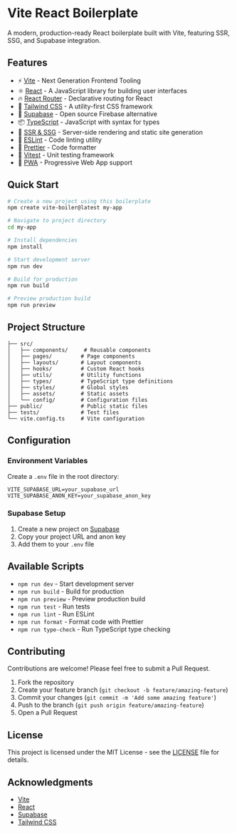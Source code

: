 # Vite React Boilerplate

A modern, production-ready React boilerplate built with Vite, featuring SSR, SSG, and Supabase integration.

## Features

- ⚡️ [Vite](https://vitejs.dev/) - Next Generation Frontend Tooling
- ⚛️ [React](https://reactjs.org/) - A JavaScript library for building user interfaces
- 🔥 [React Router](https://reactrouter.com/) - Declarative routing for React
- 🎨 [Tailwind CSS](https://tailwindcss.com/) - A utility-first CSS framework
- 🔐 [Supabase](https://supabase.com/) - Open source Firebase alternative
- 📦 [TypeScript](https://www.typescriptlang.org/) - JavaScript with syntax for types
- 🚀 [SSR & SSG](https://vite-plugin-ssr.com/) - Server-side rendering and static site generation
- 🎯 [ESLint](https://eslint.org/) - Code linting utility
- 💅 [Prettier](https://prettier.io/) - Code formatter
- 🧪 [Vitest](https://vitest.dev/) - Unit testing framework
- 📱 [PWA](https://vite-pwa-org.netlify.app/) - Progressive Web App support

## Quick Start

```bash
# Create a new project using this boilerplate
npm create vite-boiler@latest my-app

# Navigate to project directory
cd my-app

# Install dependencies
npm install

# Start development server
npm run dev

# Build for production
npm run build

# Preview production build
npm run preview
```

## Project Structure

```
├── src/
│   ├── components/     # Reusable components
│   ├── pages/         # Page components
│   ├── layouts/       # Layout components
│   ├── hooks/         # Custom React hooks
│   ├── utils/         # Utility functions
│   ├── types/         # TypeScript type definitions
│   ├── styles/        # Global styles
│   ├── assets/        # Static assets
│   └── config/        # Configuration files
├── public/            # Public static files
├── tests/             # Test files
└── vite.config.ts     # Vite configuration
```

## Configuration

### Environment Variables

Create a `.env` file in the root directory:

```env
VITE_SUPABASE_URL=your_supabase_url
VITE_SUPABASE_ANON_KEY=your_supabase_anon_key
```

### Supabase Setup

1. Create a new project on [Supabase](https://supabase.com)
2. Copy your project URL and anon key
3. Add them to your `.env` file

## Available Scripts

- `npm run dev` - Start development server
- `npm run build` - Build for production
- `npm run preview` - Preview production build
- `npm run test` - Run tests
- `npm run lint` - Run ESLint
- `npm run format` - Format code with Prettier
- `npm run type-check` - Run TypeScript type checking

## Contributing

Contributions are welcome! Please feel free to submit a Pull Request.

1. Fork the repository
2. Create your feature branch (`git checkout -b feature/amazing-feature`)
3. Commit your changes (`git commit -m 'Add some amazing feature'`)
4. Push to the branch (`git push origin feature/amazing-feature`)
5. Open a Pull Request

## License

This project is licensed under the MIT License - see the [LICENSE](LICENSE) file for details.

## Acknowledgments

- [Vite](https://vitejs.dev/)
- [React](https://reactjs.org/)
- [Supabase](https://supabase.com/)
- [Tailwind CSS](https://tailwindcss.com/)
